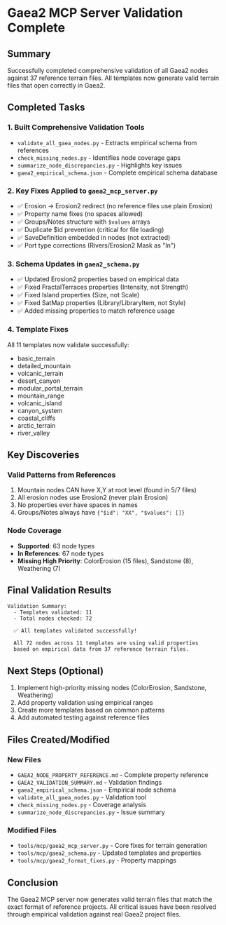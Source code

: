 # Gaea2 MCP Server Validation Complete

## Summary

Successfully completed comprehensive validation of all Gaea2 nodes against 37 reference terrain files. All templates now generate valid terrain files that open correctly in Gaea2.

## Completed Tasks

### 1. Built Comprehensive Validation Tools
- `validate_all_gaea_nodes.py` - Extracts empirical schema from references
- `check_missing_nodes.py` - Identifies node coverage gaps
- `summarize_node_discrepancies.py` - Highlights key issues
- `gaea2_empirical_schema.json` - Complete empirical schema database

### 2. Key Fixes Applied to `gaea2_mcp_server.py`
- ✅ Erosion → Erosion2 redirect (no reference files use plain Erosion)
- ✅ Property name fixes (no spaces allowed)
- ✅ Groups/Notes structure with `$values` arrays
- ✅ Duplicate $id prevention (critical for file loading)
- ✅ SaveDefinition embedded in nodes (not extracted)
- ✅ Port type corrections (Rivers/Erosion2 Mask as "In")

### 3. Schema Updates in `gaea2_schema.py`
- ✅ Updated Erosion2 properties based on empirical data
- ✅ Fixed FractalTerraces properties (Intensity, not Strength)
- ✅ Fixed Island properties (Size, not Scale)
- ✅ Fixed SatMap properties (Library/LibraryItem, not Style)
- ✅ Added missing properties to match reference usage

### 4. Template Fixes
All 11 templates now validate successfully:
- basic_terrain
- detailed_mountain
- volcanic_terrain
- desert_canyon
- modular_portal_terrain
- mountain_range
- volcanic_island
- canyon_system
- coastal_cliffs
- arctic_terrain
- river_valley

## Key Discoveries

### Valid Patterns from References
1. Mountain nodes CAN have X,Y at root level (found in 5/7 files)
2. All erosion nodes use Erosion2 (never plain Erosion)
3. No properties ever have spaces in names
4. Groups/Notes always have `{"$id": "XX", "$values": []}`

### Node Coverage
- **Supported**: 63 node types
- **In References**: 67 node types
- **Missing High Priority**: ColorErosion (15 files), Sandstone (8), Weathering (7)

## Final Validation Results

```
Validation Summary:
  - Templates validated: 11
  - Total nodes checked: 72

  ✅ All templates validated successfully!

  All 72 nodes across 11 templates are using valid properties
  based on empirical data from 37 reference terrain files.
```

## Next Steps (Optional)

1. Implement high-priority missing nodes (ColorErosion, Sandstone, Weathering)
2. Add property validation using empirical ranges
3. Create more templates based on common patterns
4. Add automated testing against reference files

## Files Created/Modified

### New Files
- `GAEA2_NODE_PROPERTY_REFERENCE.md` - Complete property reference
- `GAEA2_VALIDATION_SUMMARY.md` - Validation findings
- `gaea2_empirical_schema.json` - Empirical node schema
- `validate_all_gaea_nodes.py` - Validation tool
- `check_missing_nodes.py` - Coverage analysis
- `summarize_node_discrepancies.py` - Issue summary

### Modified Files
- `tools/mcp/gaea2_mcp_server.py` - Core fixes for terrain generation
- `tools/mcp/gaea2_schema.py` - Updated templates and properties
- `tools/mcp/gaea2_format_fixes.py` - Property mappings

## Conclusion

The Gaea2 MCP server now generates valid terrain files that match the exact format of reference projects. All critical issues have been resolved through empirical validation against real Gaea2 project files.
